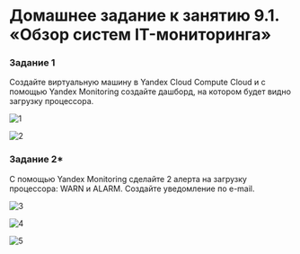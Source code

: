 
# Домашнее задание к занятию 9.1. «Обзор систем IT-мониторинга»


 
### Задание 1

Создайте виртуальную машину в Yandex Cloud Compute Cloud и с помощью Yandex Monitoring создайте дашборд, на котором будет видно загрузку процессора.

![1](https://github.com/Plavckov/dzas/blob/main/223049990-0b1a597f-e18e-459b-86c7-88ab8fb1a7de.png?raw=true)

![2](https://user-images.githubusercontent.com/122460278/223049995-73f78f84-d134-45af-9aac-c76ff98373c7.png)



### Задание 2*

С помощью Yandex Monitoring сделайте 2 алерта на загрузку процессора: WARN и ALARM. Создайте уведомление по e-mail.


![3](https://user-images.githubusercontent.com/122460278/223050027-4ffa88c3-7559-449f-971e-aad97206aae4.png)

![4](https://user-images.githubusercontent.com/122460278/223050030-f6259d2f-a317-4c43-a017-e39535aefd8a.png)

![5](https://user-images.githubusercontent.com/122460278/223051480-90dbedf9-02ee-426f-87b2-9b84e38c9e31.png)
